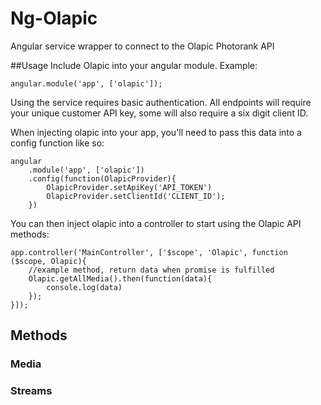 # Ng-Olapic
Angular service wrapper to connect to the Olapic Photorank API

##Usage
Include Olapic into your angular module. Example:

```
angular.module('app', ['olapic']);
```

Using the service requires basic authentication. All endpoints will require your unique customer API key, some will also require a six digit client ID. 

When injecting olapic into your app, you'll need to pass this data into a config function like so:
```
angular
    .module('app', ['olapic'])
    .config(function(OlapicProvider){
        OlapicProvider.setApiKey('API_TOKEN')
        OlapicProvider.setClientId('CLIENT_ID');
    })
```

You can then inject olapic into a controller to start using the Olapic API methods:
```
app.controller('MainController', ['$scope', 'Olapic', function ($scope, Olapic){
    //example method, return data when promise is fulfilled
    Olapic.getAllMedia().then(function(data){
        console.log(data) 
    });
}]);
```

## Methods
### Media

### Streams
